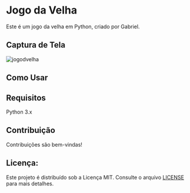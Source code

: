 # Jogo da Velha

Este é um jogo da velha em Python, criado por Gabriel.

## Captura de Tela
![jogodvelha](https://github.com/Gabrielb04/Jogo-da-velha.Py/assets/166271886/dd91c123-d72c-47f6-8b65-36c08ab42bae)


## Como Usar

##  Requisitos
Python 3.x
## Contribuição
Contribuições são bem-vindas!

## Licença: 
Este projeto é distribuído sob a Licença MIT. Consulte o arquivo [LICENSE](LICENSE) para mais detalhes.
